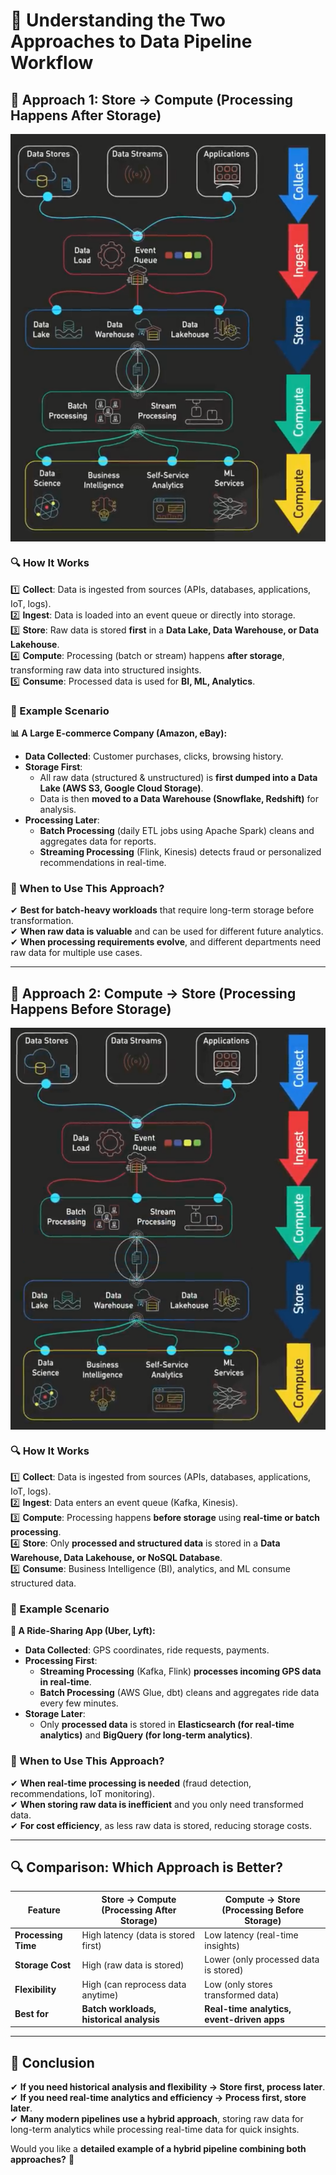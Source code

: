 # **🚀 Understanding the Two Approaches to Data Pipeline Workflow**

## **📌 Approach 1: Store → Compute (Processing Happens After Storage)**

<div style="display: flex; justify-content: center; align-items: center;">
    <img alt="batch-vs-stream-processing" src="images/data-pipelines-1.png" />
</div>

### **🔍 How It Works**

1️⃣ **Collect**: Data is ingested from sources (APIs, databases, applications, IoT, logs).  
2️⃣ **Ingest**: Data is loaded into an event queue or directly into storage.  
3️⃣ **Store**: Raw data is stored **first** in a **Data Lake, Data Warehouse, or Data Lakehouse**.  
4️⃣ **Compute**: Processing (batch or stream) happens **after storage**, transforming raw data into structured insights.  
5️⃣ **Consume**: Processed data is used for **BI, ML, Analytics**.

### **📌 Example Scenario**

**📊 A Large E-commerce Company (Amazon, eBay):**

- **Data Collected**: Customer purchases, clicks, browsing history.
- **Storage First**:
  - All raw data (structured & unstructured) is **first dumped into a Data Lake (AWS S3, Google Cloud Storage)**.
  - Data is then **moved to a Data Warehouse (Snowflake, Redshift)** for analysis.
- **Processing Later**:
  - **Batch Processing** (daily ETL jobs using Apache Spark) cleans and aggregates data for reports.
  - **Streaming Processing** (Flink, Kinesis) detects fraud or personalized recommendations in real-time.

### **📌 When to Use This Approach?**

✔ **Best for batch-heavy workloads** that require long-term storage before transformation.  
✔ **When raw data is valuable** and can be used for different future analytics.  
✔ **When processing requirements evolve**, and different departments need raw data for multiple use cases.

---

## **📌 Approach 2: Compute → Store (Processing Happens Before Storage)**

<div style="display: flex; justify-content: center; align-items: center;">
    <img alt="batch-vs-stream-processing" src="images/data-pipelines-2.png" />
</div>

### **🔍 How It Works**

1️⃣ **Collect**: Data is ingested from sources (APIs, databases, applications, IoT, logs).  
2️⃣ **Ingest**: Data enters an event queue (Kafka, Kinesis).  
3️⃣ **Compute**: Processing happens **before storage** using **real-time or batch processing**.  
4️⃣ **Store**: Only **processed and structured data** is stored in a **Data Warehouse, Data Lakehouse, or NoSQL Database**.  
5️⃣ **Consume**: Business Intelligence (BI), analytics, and ML consume structured data.

### **📌 Example Scenario**

**🚗 A Ride-Sharing App (Uber, Lyft):**

- **Data Collected**: GPS coordinates, ride requests, payments.
- **Processing First**:
  - **Streaming Processing** (Kafka, Flink) **processes incoming GPS data in real-time**.
  - **Batch Processing** (AWS Glue, dbt) cleans and aggregates ride data every few minutes.
- **Storage Later**:
  - Only **processed data** is stored in **Elasticsearch (for real-time analytics)** and **BigQuery (for long-term analytics)**.

### **📌 When to Use This Approach?**

✔ **When real-time processing is needed** (fraud detection, recommendations, IoT monitoring).  
✔ **When storing raw data is inefficient** and you only need transformed data.  
✔ **For cost efficiency**, as less raw data is stored, reducing storage costs.

---

## **🔍 Comparison: Which Approach is Better?**

| Feature             | Store → Compute (Processing After Storage) | Compute → Store (Processing Before Storage) |
| ------------------- | ------------------------------------------ | ------------------------------------------- |
| **Processing Time** | High latency (data is stored first)        | Low latency (real-time insights)            |
| **Storage Cost**    | High (raw data is stored)                  | Lower (only processed data is stored)       |
| **Flexibility**     | High (can reprocess data anytime)          | Low (only stores transformed data)          |
| **Best for**        | **Batch workloads, historical analysis**   | **Real-time analytics, event-driven apps**  |

---

## **🚀 Conclusion**

✔ **If you need historical analysis and flexibility → Store first, process later**.  
✔ **If you need real-time analytics and efficiency → Process first, store later**.  
✔ **Many modern pipelines use a hybrid approach**, storing raw data for long-term analytics while processing real-time data for quick insights.

Would you like a **detailed example of a hybrid pipeline combining both approaches?** 🚀
